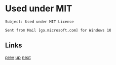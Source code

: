 # Used under MIT

    Subject: Used under MIT License

    Sent from Mail [go.microsoft.com] for Windows 10

## Links

[prev](2020-02-11.md) [up](../) [next](2020-03-02.md)
